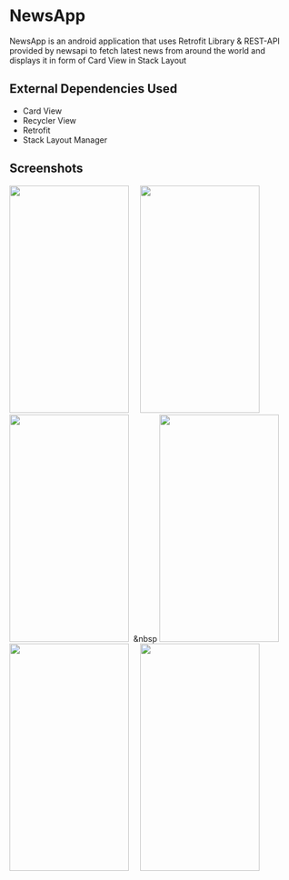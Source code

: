 # NewsApp
NewsApp is an android application that uses Retrofit Library &amp; REST-API provided by newsapi to fetch latest news from around the world and displays it in form of Card View in Stack Layout

## External Dependencies Used

* Card View
* Recycler View
* Retrofit
* Stack Layout Manager

## Screenshots


<img src="https://user-images.githubusercontent.com/55145996/132989000-7e04d0bf-fc3a-49f0-b9c5-98ea13216da0.jpg" width="210" height="400">  &nbsp;&nbsp;&nbsp;  <img src="https://user-images.githubusercontent.com/55145996/132989003-c2225d08-1b7c-496f-9422-6f9fb5b0e342.jpg" width="210" height="400">  &nbsp;&nbsp;&nbsp;  <img src="https://user-images.githubusercontent.com/55145996/132989004-27851a52-4ddb-4792-a854-f059323006fc.jpg" width="210" height="400">&nbsp;&nbsp;&nbsp <img src="https://user-images.githubusercontent.com/55145996/132989005-eeb8560e-4120-4481-ae8c-3c57c67fd309.jpg" width="210" height="400">  &nbsp;&nbsp;&nbsp;  <img src="https://user-images.githubusercontent.com/55145996/132989007-15e3a83a-3d5d-4548-bdad-22ccd01ec25c.jpg" width="210" height="400">  &nbsp;&nbsp;&nbsp;  <img src="https://user-images.githubusercontent.com/55145996/132989009-b6755ef2-517b-4482-8b35-851acfa020c9.jpg" width="210" height="400">

